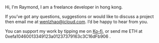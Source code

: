 Hi, I'm Raymond, I am a freelance developer in hong kong.

If you’ve got any questions, suggestions or would like to discuss a project then email me at wenlzhao@icloud.com. I’d be happy to hear from you. 

You can support my work by tipping me on [Ko-fi](https://ko-fi.com/muyun), or send me ETH at 0xefa10460013349123a01237379163c3C16dFb906  .
